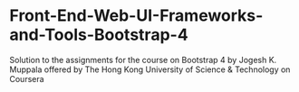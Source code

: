 # Front-End-Web-UI-Frameworks-and-Tools-Bootstrap-4
Solution to the assignments for the course on Bootstrap 4 by Jogesh K. Muppala offered by The Hong Kong University of Science &amp; Technology on Coursera
